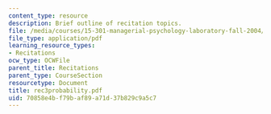 ```yaml
---
content_type: resource
description: Brief outline of recitation topics.
file: /media/courses/15-301-managerial-psychology-laboratory-fall-2004/70858e4bf79baf89a71d37b829c9a5c7_rec3probability.pdf
file_type: application/pdf
learning_resource_types:
- Recitations
ocw_type: OCWFile
parent_title: Recitations
parent_type: CourseSection
resourcetype: Document
title: rec3probability.pdf
uid: 70858e4b-f79b-af89-a71d-37b829c9a5c7
---
```

